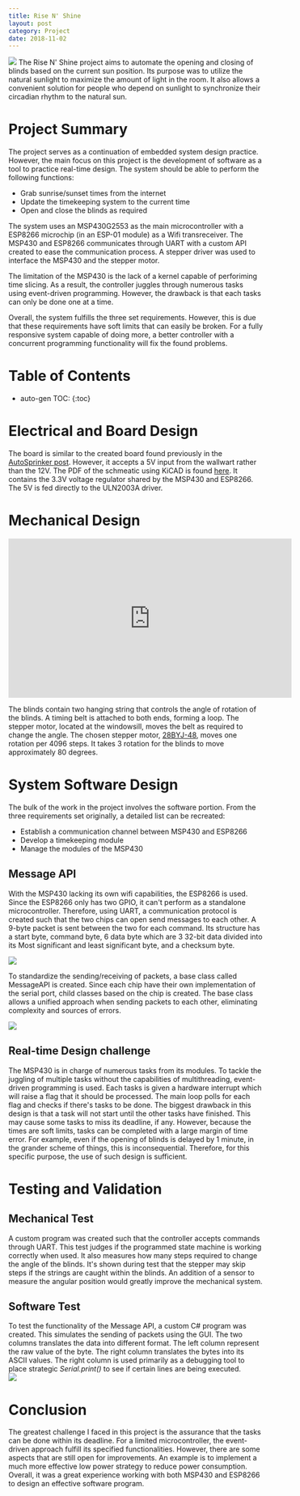 ```yaml
---
title: Rise N' Shine
layout: post
category: Project
date: 2018-11-02
---
```


<img src="/assets/risenshine-files/overview2.JPG" class="fit image"> The Rise N' Shine project aims to automate the opening and closing of blinds based on the current sun position. Its purpose was to utilize the natural sunlight to maximize the amount of light in the room. It also allows a convenient solution for people who depend on sunlight to synchronize their circadian rhythm to the natural sun.

# Project Summary

The project serves as a continuation of embedded system design practice. However, the main focus on this project is the development of software as a tool to practice real-time design. The system should be able to perform the following functions:

* Grab sunrise/sunset times from the internet
* Update the timekeeping system to the current time
* Open and close the blinds as required

The system uses an MSP430G2553 as the main microcontroller with a ESP8266 microchip (in an ESP-01 module) as a Wifi transreceiver. The MSP430 and ESP8266 communicates through UART with a custom API created to ease the communication process. A stepper driver was used to interface the MSP430 and the stepper motor.

The limitation of the MSP430 is the lack of a kernel capable of perforiming time slicing. As a result, the controller juggles through numerous tasks using event-driven programming. However, the drawback is that each tasks can only be done one at a time.

Overall, the system fulfills the three set requirements. However, this is due that these requirements have soft limits that can easily be broken. For a fully responsive system capable of doing more, a better controller with a concurrent programming functionality will fix the found problems.

# Table of Contents
* auto-gen TOC:
{:toc}

# Electrical and Board Design

The board is similar to the created board found previously in the [AutoSprinker post](https://jayveevelayo.com/project/2018/09/20/Autosprinkler/). However, it accepts a 5V input from the wallwart rather than the 12V. The PDF of the schmeatic using KiCAD is found [here](/assets/risenshine-files/RiseNShine-schmatics.pdf). It contains the 3.3V voltage regulator shared by the MSP430 and ESP8266. The 5V is fed directly to the ULN2003A driver.

# Mechanical Design

<iframe width="560" height="315" src="https://www.youtube.com/embed/u_h9PCJ-8aE" frameborder="0" allow="accelerometer; autoplay; encrypted-media; gyroscope; picture-in-picture" allowfullscreen></iframe>

The blinds contain two hanging string that controls the angle of rotation of the blinds. A timing belt is attached to both ends, forming a loop. The stepper motor, located at the windowsill, moves the belt as required to change the angle. The chosen stepper motor, [28BYJ-48](http://robocraft.ru/files/datasheet/28BYJ-48.pdf), moves one rotation per 4096 steps. It takes 3 rotation for the blinds to move approximately 80 degrees.

# System Software Design

The bulk of the work in the project involves the software portion. From the three requirements set originally, a detailed list can be recreated:

* Establish a communication channel between MSP430 and ESP8266
* Develop a timekeeping module
* Manage the modules of the MSP430

## Message API

With the MSP430 lacking its own wifi capabilities, the ESP8266 is used. Since the ESP8266 only has two GPIO, it can't perform as a standalone microcontroller. Therefore, using UART, a communication protocol is created such that the two chips can open send messages to each other. A 9-byte packet is sent between the two for each command. Its structure has a start byte, command byte, 6 data byte which are 3 32-bit data divided into its Most significant and least significant byte, and a checksum byte. 

<img src="/assets/risenshine-files/packet_uml.png" class="fit image">

To standardize the sending/receiving of packets, a base class called MessageAPI is created. Since each chip have their own implementation of the serial port, child classes based on the chip is created. The base class allows a unified approach when sending packets to each other, eliminating complexity and sources of errors.

<img src="/assets/risenshine-files/api_uml.png" class="fit image">

## Real-time Design challenge

The MSP430 is in charge of numerous tasks from its modules. To tackle the juggling of multiple tasks without the capabilities of multithreading, event-driven programming is used. Each tasks is given a hardware interrupt which will raise a flag that it should be processed. The main loop polls for each flag and checks if there's tasks to be done. The biggest drawback in this design is that a task will not start until the other tasks have finished. This may cause some tasks to miss its deadline, if any. However, because the times are soft limits, tasks can be completed with a large margin of time error. For example, even if the opening of blinds is delayed by 1 minute, in the grander scheme of things, this is inconsequential. Therefore, for this specific purpose, the use of such design is sufficient.

# Testing and Validation

## Mechanical Test

A custom program was created such that the controller accepts commands through UART. This test judges if the programmed state machine is working correctly when used. It also measures how many steps required to change the angle of the blinds. It's shown during test that the stepper may skip steps if the strings are caught within the blinds. An addition of a sensor to measure the angular position would greatly improve the mechanical system.

## Software Test

<div class="row">
	
<div class="column">To test the functionality of the Message API, a custom C# program was created. This simulates the sending of packets using the GUI. The two columns translates the data into different format. The left column represent the raw value of the byte. The right column translates the bytes into its ASCII values. The right column is used primarily as a debugging tool to place strategic <i>Serial.print()</i> to see if certain lines are being executed.
</div>
<div class="column"><img class="fit image" src="/assets/risenshine-files/gui.png"></div>
</div>

# Conclusion

The greatest challenge I faced in this project is the assurance that the tasks can be done within its deadline. For a limited microcontroller, the event-driven approach fulfill its specified functionalities. However, there are some aspects that are still open for improvements. An example is to implement a much more effective low power strategy to reduce power consumption. Overall, it was a great experience working with both MSP430 and ESP8266 to design an effective software program.




